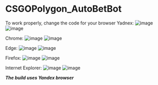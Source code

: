 # CSGOPolygon_AutoBetBot
To work properly, change the code for your browser
Yadnex:
![image](https://user-images.githubusercontent.com/75137275/153713779-66824ab9-1659-483c-9a69-50cae25270c1.png)
![image](https://user-images.githubusercontent.com/75137275/153713782-8ee0769a-e273-4377-8e3d-ffb0375bf56f.png)

Chrome:
![image](https://user-images.githubusercontent.com/75137275/153713789-74fb6e82-85cb-4b16-b476-a572dc22c2f8.png)
![image](https://user-images.githubusercontent.com/75137275/153713792-3fd56b11-6b05-4e59-8480-658d12d72765.png)

Edge:
![image](https://user-images.githubusercontent.com/75137275/153713802-3544aab0-656b-4ca0-8410-4203fbb6171a.png)
![image](https://user-images.githubusercontent.com/75137275/153713805-a7fb2aea-a161-413d-b3e2-2069aa65fe6f.png)

Firefox:
![image](https://user-images.githubusercontent.com/75137275/153713818-dc583981-8a1c-48d0-849b-f1ecef5b5fea.png)
![image](https://user-images.githubusercontent.com/75137275/153713821-2589a73e-6dcc-4d29-9ee5-82267dc2d98b.png)

Internet Explorer:
![image](https://user-images.githubusercontent.com/75137275/153713832-d4fc3b05-68fe-4906-b545-564804df36bf.png)
![image](https://user-images.githubusercontent.com/75137275/153713834-41bb327e-c6eb-4cb9-a76c-4db8c2b6c758.png)

__*The build uses Yandex browser*__
